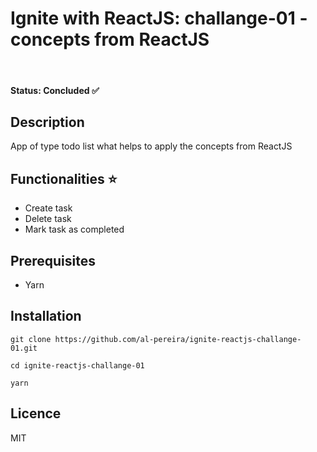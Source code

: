 # Ignite with ReactJS: challange-01 - concepts from ReactJS
<br>

#### Status: **Concluded** ✅

## Description
App of type todo list what helps to apply the concepts from ReactJS

## Functionalities ⭐️
- Create task
- Delete task
- Mark task as completed

## Prerequisites
- Yarn

## Installation
```
git clone https://github.com/al-pereira/ignite-reactjs-challange-01.git

cd ignite-reactjs-challange-01

yarn
```

## Licence
MIT